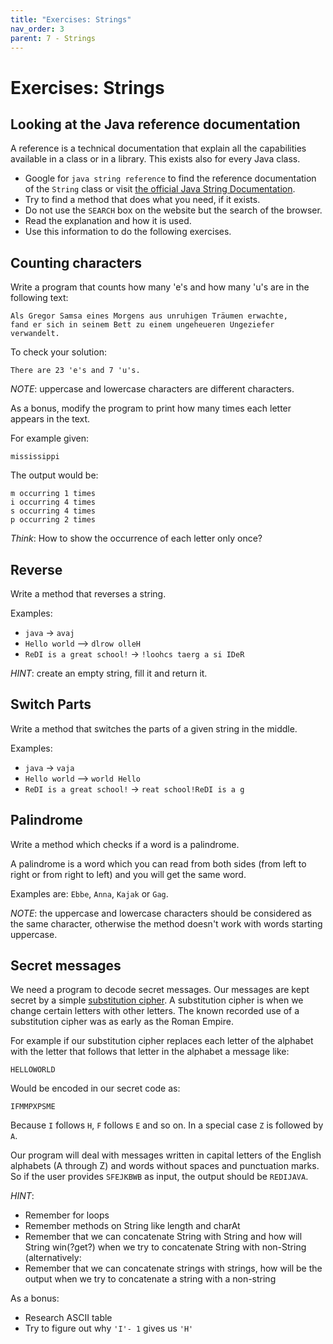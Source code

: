 ```yaml
---
title: "Exercises: Strings"
nav_order: 3
parent: 7 - Strings
---
```


# Exercises: Strings

## Looking at the Java reference documentation

A reference is a technical documentation that explain all the capabilities available in a class or in a library.
This exists also for every Java class.

- Google for `java string reference` to find the reference documentation of the `String` class
  or visit [the official Java String Documentation](https://docs.oracle.com/javase/9/docs/api/java/lang/String.html).
- Try to find a method that does what you need, if it exists.
- Do not use the `SEARCH` box on the website but the search of the browser.
- Read the explanation and how it is used.
- Use this information to do the following exercises.

## Counting characters

Write a program that counts how many 'e's and how many 'u's are in the following text:

```text
Als Gregor Samsa eines Morgens aus unruhigen Träumen erwachte,
fand er sich in seinem Bett zu einem ungeheueren Ungeziefer verwandelt.
```

To check your solution:

```text
There are 23 'e's and 7 'u's.
```

*NOTE*: uppercase and lowercase characters are different characters.

As a bonus, modify the program to print how many times each letter appears in the text.

For example given:
```text
mississippi
```

The output would be:

```text
m occurring 1 times
i occurring 4 times
s occurring 4 times
p occurring 2 times
```

*Think*: How to show the occurrence of each letter only once?

## Reverse

Write a method that reverses a string.

Examples:

- `java` -> `avaj`
- `Hello world` --> `dlrow olleH`
- `ReDI is a great school!` -> `!loohcs taerg a si IDeR`

*HINT*: create an empty string, fill it and return it.

## Switch Parts

Write a method that switches the parts of a given string in the middle.

Examples:

- `java` -> `vaja`
- `Hello world` --> `world Hello`
- `ReDI is a great school!` -> `reat school!ReDI is a g`

## Palindrome

Write a method which checks if a word is a palindrome.

A palindrome is a word which you can read from both sides (from left to right or from right to left)
and you will get the same word.

Examples are: `Ebbe`, `Anna`, `Kajak` or `Gag`.

*NOTE*: the uppercase and lowercase characters should be considered as the same character,
        otherwise the method doesn't work with words starting uppercase.

## Secret messages

We need a program to decode secret messages. Our messages are kept secret by a simple [substitution cipher](https://en.wikipedia.org/wiki/Substitution_cipher). A substitution cipher is when we change certain letters with other letters. The known recorded use of a substitution cipher was as early as the Roman Empire.

For example if our substitution cipher replaces each letter of the alphabet with the letter that follows that letter in the alphabet a message like:

```
HELLOWORLD
```

Would be encoded in our secret code as:

```
IFMMPXPSME
```

Because `I` follows `H`, `F` follows `E` and so on. In a special case `Z` is followed by `A`.

Our program will deal with messages written in capital letters of the English alphabets (A through Z) and words without spaces and punctuation marks. So if the user provides `SFEJKBWB` as input, the output should be `REDIJAVA`.

*HINT*:
 * Remember for loops
 * Remember methods on String like length and charAt
 * Remember that we can concatenate String with String and how will String win(?get?) when we try to concatenate String with non-String
(alternatively:
* Remember that we can concatenate strings with strings, how will be the output when we try to concatenate a string with a non-string

As a bonus:
 * Research ASCII table
 * Try to figure out why `'I'- 1` gives us `'H'`

